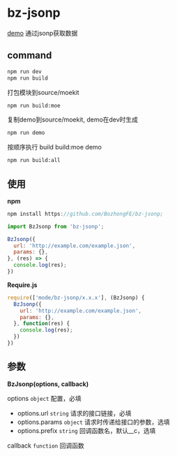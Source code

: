 # bz-jsonp
[demo](https://bozhongfe.github.io/bz-jsonp/demo) 通过jsonp获取数据

## command

``` bash
npm run dev
npm run build 
```
打包模块到source/moekit
```bash
npm run build:moe
```
复制demo到source/moekit, demo在dev时生成
```bash
npm run demo 
```
按顺序执行 build build:moe demo
```bash
npm run build:all 
```

## 使用

**npm**
```js
npm install https://github.com/BozhongFE/bz-jsonp;

import BzJsonp from 'bz-jsonp';

BzJsonp({
  url: 'http://example.com/example.json',
  params: {},
}, (res) => {
  console.log(res);
})
```

**Require.js**
```js
require(['mode/bz-jsonp/x.x.x'], (BzJsonp) {
  BzJsonp({
    url: 'http://example.com/example.json',
    params: {},
  }, function(res) {
    console.log(res);
  })
})
```

## 参数

**BzJsonp(options, callback)**

options   `object`    配置，必填

* options.url `string` 请求的接口链接，必填
* options.params `object` 请求时传递给接口的参数，选填
* options.prefix `string` 回调函数名，默认__c，选填

callback  `function`  回调函数
